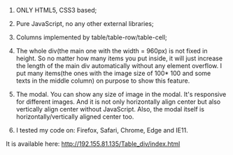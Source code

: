 1) ONLY HTML5, CSS3 based;

2) Pure JavaScript, no any other external libraries;

3) Columns implemented by table/table-row/table-cell;

4) The whole div(the main one with the width = 960px) is not fixed in height. So no matter how many items you put inside, it will just increase the length of the main div automatically without any element overflow. I put many items(the ones with the image size of 100* 100 and some texts in the middle column) on purpose to show this feature.

5) The modal. You can show any size of image in the modal. It's responsive for different images. And it is not only horizontally align center but also vertically align center without JavaScript. Also, the modal itself is horizontally/vertically aligned center too.

6) I tested my code on: Firefox, Safari, Chrome, Edge and IE11.

It is available here:
http://192.155.81.135/Table_div/index.html
